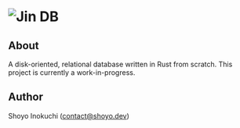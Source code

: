 # ![Jin DB](https://github.com/shoyo/jin/blob/main/images/logo.svg)

## About
A disk-oriented, relational database written in Rust from scratch.
This project is currently a work-in-progress.

## Author
Shoyo Inokuchi (contact@shoyo.dev)
